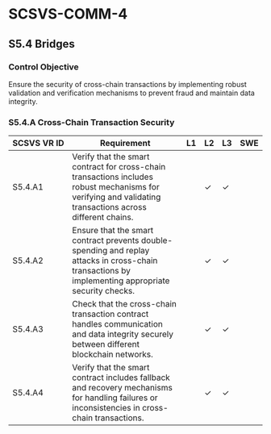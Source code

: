 # SCSVS-COMM-4

## S5.4 Bridges

### Control Objective
Ensure the security of cross-chain transactions by implementing robust validation and verification mechanisms to prevent fraud and maintain data integrity.

### S5.4.A Cross-Chain Transaction Security

| **SCSVS&nbsp;VR&nbsp;ID**          | Requirement                                                                 | L1 | L2 | L3 | SWE |
| ------------ | --------------------------------------------------------------------------- | -- | -- | -- | --- |
| S5.4.A1      | Verify that the smart contract for cross-chain transactions includes robust mechanisms for verifying and validating transactions across different chains. |    | ✓  | ✓  |     |
| S5.4.A2      | Ensure that the smart contract prevents double-spending and replay attacks in cross-chain transactions by implementing appropriate security checks. |    | ✓  | ✓  |     |
| S5.4.A3      | Check that the cross-chain transaction contract handles communication and data integrity securely between different blockchain networks. |    | ✓  | ✓  |     |
| S5.4.A4      | Verify that the smart contract includes fallback and recovery mechanisms for handling failures or inconsistencies in cross-chain transactions. |    | ✓  | ✓  |     |
